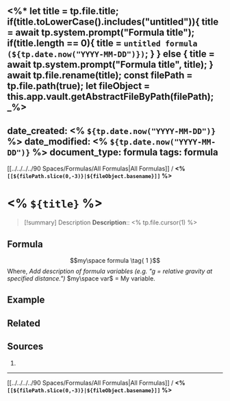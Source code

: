 <%*
	let title = tp.file.title;
	if(title.toLowerCase().includes("untitled")){
		title = await tp.system.prompt("Formula title");
		if(title.length == 0){
			title = `untitled formula (${tp.date.now("YYYY-MM-DD")})`;
		}
	} else {
		title = await tp.system.prompt("Formula title", title);
	}
	await tp.file.rename(title);
	const filePath = tp.file.path(true);
	let fileObject = this.app.vault.getAbstractFileByPath(filePath);
_%>
---
date_created: <% `${tp.date.now("YYYY-MM-DD")}` %>
date_modified: <% `${tp.date.now("YYYY-MM-DD")}` %>
document_type: formula
tags: formula 
---
[[../../../../90 Spaces/Formulas/All Formulas|All Formulas]] / **<% `[[${filePath.slice(0,-3)}|${fileObject.basename}]]` %>**
# <% `${title}` %>

> [!summary] Description
> **Description**:: <% tp.file.cursor(1) %>

## Formula
$$my\space formula \tag{ 1 }$$
Where,
*Add description of formula variables (e.g. "g = relative gravity at specified distance.")*
$my\space var$ = My variable.

## Example



## Related



## Sources
1. 



---
[[../../../../90 Spaces/Formulas/All Formulas|All Formulas]] / **<% `[[${filePath.slice(0,-3)}|${fileObject.basename}]]` %>**